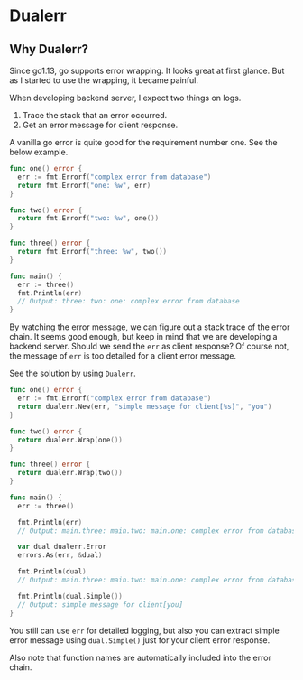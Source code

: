 # Dualerr

## Why Dualerr?

Since go1.13, go supports error wrapping. It looks great at first glance.
But as I started to use the wrapping, it became painful.

When developing backend server, I expect two things on logs.

1. Trace the stack that an error occurred.
2. Get an error message for client response.

A vanilla go error is quite good for the requirement number one. See the below
example.

```go
func one() error {
  err := fmt.Errorf("complex error from database")
  return fmt.Errorf("one: %w", err)
}

func two() error {
  return fmt.Errorf("two: %w", one())
}

func three() error {
  return fmt.Errorf("three: %w", two())
}

func main() {
  err := three()
  fmt.Println(err)
  // Output: three: two: one: complex error from database
}
```

By watching the error message, we can figure out a stack trace of the error
chain. It seems good enough, but keep in mind that we are developing a backend
server. Should we send the `err` as client response? Of course not, the message
of `err` is too detailed for a client error message.

See the solution by using `Dualerr`.

```go
func one() error {
  err := fmt.Errorf("complex error from database")
  return dualerr.New(err, "simple message for client[%s]", "you")
}

func two() error {
  return dualerr.Wrap(one())
}

func three() error {
  return dualerr.Wrap(two())
}

func main() {
  err := three()

  fmt.Println(err)
  // Output: main.three: main.two: main.one: complex error from database

  var dual dualerr.Error
  errors.As(err, &dual)

  fmt.Println(dual)
  // Output: main.three: main.two: main.one: complex error from database

  fmt.Println(dual.Simple())
  // Output: simple message for client[you]
}
```

You still can use `err` for detailed logging, but also you can extract simple
error message using `dual.Simple()` just for your client error response.

Also note that function names are automatically included into the error chain.
